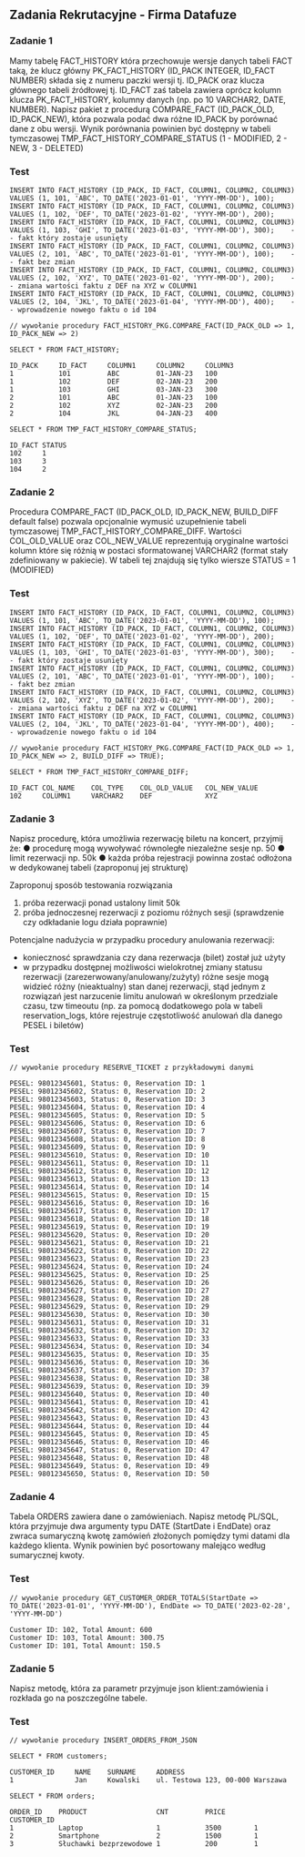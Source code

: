 ## Zadania Rekrutacyjne - Firma Datafuze

### Zadanie 1

Mamy tabelę FACT_HISTORY która przechowuje wersje danych tabeli FACT taką, że klucz główny PK_FACT_HISTORY (ID_PACK INTEGER, ID_FACT NUMBER) składa się z numeru paczki wersji tj. ID_PACK oraz klucza głównego tabeli źródłowej tj. ID_FACT zaś tabela zawiera oprócz kolumn klucza PK_FACT_HISTORY, kolumny danych (np. po 10 VARCHAR2, DATE, NUMBER). Napisz pakiet z procedurą COMPARE_FACT (ID_PACK_OLD, ID_PACK_NEW), która pozwala podać dwa różne ID_PACK by porównać dane z obu wersji. Wynik porównania powinien być dostępny w tabeli tymczasowej TMP_FACT_HISTORY_COMPARE_STATUS (1 - MODIFIED, 2 - NEW, 3 - DELETED)

### Test
```
INSERT INTO FACT_HISTORY (ID_PACK, ID_FACT, COLUMN1, COLUMN2, COLUMN3) VALUES (1, 101, 'ABC', TO_DATE('2023-01-01', 'YYYY-MM-DD'), 100);	
INSERT INTO FACT_HISTORY (ID_PACK, ID_FACT, COLUMN1, COLUMN2, COLUMN3) VALUES (1, 102, 'DEF', TO_DATE('2023-01-02', 'YYYY-MM-DD'), 200);	
INSERT INTO FACT_HISTORY (ID_PACK, ID_FACT, COLUMN1, COLUMN2, COLUMN3) VALUES (1, 103, 'GHI', TO_DATE('2023-01-03', 'YYYY-MM-DD'), 300);	-- fakt który zostaje usunięty
INSERT INTO FACT_HISTORY (ID_PACK, ID_FACT, COLUMN1, COLUMN2, COLUMN3) VALUES (2, 101, 'ABC', TO_DATE('2023-01-01', 'YYYY-MM-DD'), 100);	-- fakt bez zmian
INSERT INTO FACT_HISTORY (ID_PACK, ID_FACT, COLUMN1, COLUMN2, COLUMN3) VALUES (2, 102, 'XYZ', TO_DATE('2023-01-02', 'YYYY-MM-DD'), 200);	-- zmiana wartości faktu z DEF na XYZ w COLUMN1
INSERT INTO FACT_HISTORY (ID_PACK, ID_FACT, COLUMN1, COLUMN2, COLUMN3) VALUES (2, 104, 'JKL', TO_DATE('2023-01-04', 'YYYY-MM-DD'), 400);	-- wprowadzenie nowego faktu o id 104

// wywołanie procedury FACT_HISTORY_PKG.COMPARE_FACT(ID_PACK_OLD => 1, ID_PACK_NEW => 2)

SELECT * FROM FACT_HISTORY;

ID_PACK		ID_FACT		COLUMN1		COLUMN2		COLUMN3
1			101			ABC			01-JAN-23	100
1			102			DEF			02-JAN-23	200
1			103			GHI			03-JAN-23	300
2			101			ABC			01-JAN-23	100
2			102			XYZ			02-JAN-23	200
2			104			JKL			04-JAN-23	400

SELECT * FROM TMP_FACT_HISTORY_COMPARE_STATUS;

ID_FACT	STATUS
102		1
103		3
104		2
```

### Zadanie 2
Procedura COMPARE_FACT (ID_PACK_OLD, ID_PACK_NEW, BUILD_DIFF default false) pozwala opcjonalnie wymusić uzupełnienie tabeli tymczasowej TMP_FACT_HISTORY_COMPARE_DIFF. Wartości COL_OLD_VALUE oraz COL_NEW_VALUE reprezentują oryginalne wartości kolumn które się różnią w postaci sformatowanej VARCHAR2 (format stały zdefiniowany w pakiecie). W tabeli tej znajdują się tylko wiersze STATUS = 1 (MODIFIED)

### Test
```
INSERT INTO FACT_HISTORY (ID_PACK, ID_FACT, COLUMN1, COLUMN2, COLUMN3) VALUES (1, 101, 'ABC', TO_DATE('2023-01-01', 'YYYY-MM-DD'), 100);	
INSERT INTO FACT_HISTORY (ID_PACK, ID_FACT, COLUMN1, COLUMN2, COLUMN3) VALUES (1, 102, 'DEF', TO_DATE('2023-01-02', 'YYYY-MM-DD'), 200);	
INSERT INTO FACT_HISTORY (ID_PACK, ID_FACT, COLUMN1, COLUMN2, COLUMN3) VALUES (1, 103, 'GHI', TO_DATE('2023-01-03', 'YYYY-MM-DD'), 300);	-- fakt który zostaje usunięty
INSERT INTO FACT_HISTORY (ID_PACK, ID_FACT, COLUMN1, COLUMN2, COLUMN3) VALUES (2, 101, 'ABC', TO_DATE('2023-01-01', 'YYYY-MM-DD'), 100);	-- fakt bez zmian
INSERT INTO FACT_HISTORY (ID_PACK, ID_FACT, COLUMN1, COLUMN2, COLUMN3) VALUES (2, 102, 'XYZ', TO_DATE('2023-01-02', 'YYYY-MM-DD'), 200);	-- zmiana wartości faktu z DEF na XYZ w COLUMN1
INSERT INTO FACT_HISTORY (ID_PACK, ID_FACT, COLUMN1, COLUMN2, COLUMN3) VALUES (2, 104, 'JKL', TO_DATE('2023-01-04', 'YYYY-MM-DD'), 400);	-- wprowadzenie nowego faktu o id 104

// wywołanie procedury FACT_HISTORY_PKG.COMPARE_FACT(ID_PACK_OLD => 1, ID_PACK_NEW => 2, BUILD_DIFF => TRUE);

SELECT * FROM TMP_FACT_HISTORY_COMPARE_DIFF;

ID_FACT	COL_NAME	COL_TYPE	COL_OLD_VALUE	COL_NEW_VALUE
102		COLUMN1		VARCHAR2	DEF				XYZ
```

### Zadanie 3
Napisz procedurę, która umożliwia rezerwację biletu na koncert, przyjmij że:
● procedurę mogą wywoływać równoległe niezależne sesje np. 50
● limit rezerwacji np. 50k
● każda próba rejestracji powinna zostać odłożona w dedykowanej tabeli (zaproponuj jej strukturę)

Zaproponuj sposób testowania rozwiązania
1) próba rezerwacji ponad ustalony limit 50k
2) próba jednoczesnej rezerwacji z poziomu różnych sesji (sprawdzenie czy odkładanie logu działa poprawnie)

Potencjalne nadużycia w przypadku procedury anulowania rezerwacji:
- koniecznosć sprawdzania czy dana rezerwacja (bilet) został już użyty
- w przypadku dostępnej możliwości wielokrotnej zmiany statusu rezerwacji (zarezerwowany/anulowany/zużyty) różne sesje mogą widzieć różny (nieaktualny) stan danej rezerwacji, stąd jednym z rozwiązań jest narzucenie limitu anulowań w określonym przedziale czasu, tzw timeoutu (np. za pomocą dodatkowego pola w tabeli reservation_logs, które rejestruje częstotliwość anulowań dla danego PESEL i biletów)

### Test
```
// wywołanie procedury RESERVE_TICKET z przykładowymi danymi

PESEL: 98012345601, Status: 0, Reservation ID: 1
PESEL: 98012345602, Status: 0, Reservation ID: 2
PESEL: 98012345603, Status: 0, Reservation ID: 3
PESEL: 98012345604, Status: 0, Reservation ID: 4
PESEL: 98012345605, Status: 0, Reservation ID: 5
PESEL: 98012345606, Status: 0, Reservation ID: 6
PESEL: 98012345607, Status: 0, Reservation ID: 7
PESEL: 98012345608, Status: 0, Reservation ID: 8
PESEL: 98012345609, Status: 0, Reservation ID: 9
PESEL: 98012345610, Status: 0, Reservation ID: 10
PESEL: 98012345611, Status: 0, Reservation ID: 11
PESEL: 98012345612, Status: 0, Reservation ID: 12
PESEL: 98012345613, Status: 0, Reservation ID: 13
PESEL: 98012345614, Status: 0, Reservation ID: 14
PESEL: 98012345615, Status: 0, Reservation ID: 15
PESEL: 98012345616, Status: 0, Reservation ID: 16
PESEL: 98012345617, Status: 0, Reservation ID: 17
PESEL: 98012345618, Status: 0, Reservation ID: 18
PESEL: 98012345619, Status: 0, Reservation ID: 19
PESEL: 98012345620, Status: 0, Reservation ID: 20
PESEL: 98012345621, Status: 0, Reservation ID: 21
PESEL: 98012345622, Status: 0, Reservation ID: 22
PESEL: 98012345623, Status: 0, Reservation ID: 23
PESEL: 98012345624, Status: 0, Reservation ID: 24
PESEL: 98012345625, Status: 0, Reservation ID: 25
PESEL: 98012345626, Status: 0, Reservation ID: 26
PESEL: 98012345627, Status: 0, Reservation ID: 27
PESEL: 98012345628, Status: 0, Reservation ID: 28
PESEL: 98012345629, Status: 0, Reservation ID: 29
PESEL: 98012345630, Status: 0, Reservation ID: 30
PESEL: 98012345631, Status: 0, Reservation ID: 31
PESEL: 98012345632, Status: 0, Reservation ID: 32
PESEL: 98012345633, Status: 0, Reservation ID: 33
PESEL: 98012345634, Status: 0, Reservation ID: 34
PESEL: 98012345635, Status: 0, Reservation ID: 35
PESEL: 98012345636, Status: 0, Reservation ID: 36
PESEL: 98012345637, Status: 0, Reservation ID: 37
PESEL: 98012345638, Status: 0, Reservation ID: 38
PESEL: 98012345639, Status: 0, Reservation ID: 39
PESEL: 98012345640, Status: 0, Reservation ID: 40
PESEL: 98012345641, Status: 0, Reservation ID: 41
PESEL: 98012345642, Status: 0, Reservation ID: 42
PESEL: 98012345643, Status: 0, Reservation ID: 43
PESEL: 98012345644, Status: 0, Reservation ID: 44
PESEL: 98012345645, Status: 0, Reservation ID: 45
PESEL: 98012345646, Status: 0, Reservation ID: 46
PESEL: 98012345647, Status: 0, Reservation ID: 47
PESEL: 98012345648, Status: 0, Reservation ID: 48
PESEL: 98012345649, Status: 0, Reservation ID: 49
PESEL: 98012345650, Status: 0, Reservation ID: 50
```

### Zadanie 4
Tabela ORDERS zawiera dane o zamówieniach. Napisz metodę PL/SQL, która przyjmuje dwa argumenty typu DATE (StartDate i EndDate) oraz zwraca sumaryczną kwotę zamówień złożonych pomiędzy tymi datami dla każdego klienta. Wynik powinien być posortowany malejąco według sumarycznej kwoty.

### Test
```
// wywołanie procedury GET_CUSTOMER_ORDER_TOTALS(StartDate => TO_DATE('2023-01-01', 'YYYY-MM-DD'), EndDate => TO_DATE('2023-02-28', 'YYYY-MM-DD')

Customer ID: 102, Total Amount: 600
Customer ID: 103, Total Amount: 300.75
Customer ID: 101, Total Amount: 150.5
```

### Zadanie 5
Napisz metodę, która za parametr przyjmuje json klient:zamówienia i rozkłada go na poszczególne tabele.

### Test
```
// wywołanie procedury INSERT_ORDERS_FROM_JSON

SELECT * FROM customers;

CUSTOMER_ID		NAME	SURNAME		ADDRESS
1				Jan		Kowalski	ul. Testowa 123, 00-000 Warszawa

SELECT * FROM orders;

ORDER_ID	PRODUCT					CNT			PRICE		CUSTOMER_ID
1			Laptop					1			3500		1
2			Smartphone				2			1500		1
3			Słuchawki bezprzewodowe	1			200			1
```


